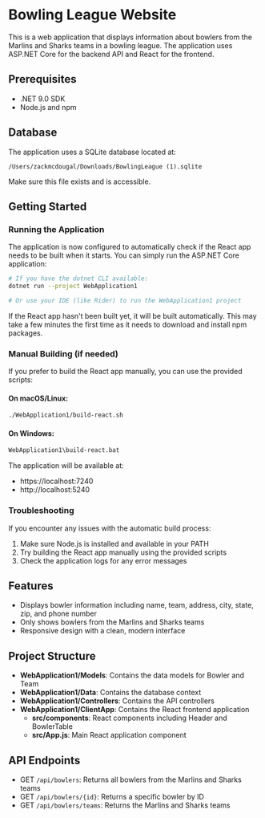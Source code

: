 # Bowling League Website

This is a web application that displays information about bowlers from the Marlins and Sharks teams in a bowling league. The application uses ASP.NET Core for the backend API and React for the frontend.

## Prerequisites

- .NET 9.0 SDK
- Node.js and npm

## Database

The application uses a SQLite database located at:
```
/Users/zackmcdougal/Downloads/BowlingLeague (1).sqlite
```

Make sure this file exists and is accessible.

## Getting Started

### Running the Application

The application is now configured to automatically check if the React app needs to be built when it starts. You can simply run the ASP.NET Core application:

```bash
# If you have the dotnet CLI available:
dotnet run --project WebApplication1

# Or use your IDE (like Rider) to run the WebApplication1 project
```

If the React app hasn't been built yet, it will be built automatically. This may take a few minutes the first time as it needs to download and install npm packages.

### Manual Building (if needed)

If you prefer to build the React app manually, you can use the provided scripts:

#### On macOS/Linux:

```bash
./WebApplication1/build-react.sh
```

#### On Windows:

```cmd
WebApplication1\build-react.bat
```

The application will be available at:
- https://localhost:7240
- http://localhost:5240

### Troubleshooting

If you encounter any issues with the automatic build process:

1. Make sure Node.js is installed and available in your PATH
2. Try building the React app manually using the provided scripts
3. Check the application logs for any error messages

## Features

- Displays bowler information including name, team, address, city, state, zip, and phone number
- Only shows bowlers from the Marlins and Sharks teams
- Responsive design with a clean, modern interface

## Project Structure

- **WebApplication1/Models**: Contains the data models for Bowler and Team
- **WebApplication1/Data**: Contains the database context
- **WebApplication1/Controllers**: Contains the API controllers
- **WebApplication1/ClientApp**: Contains the React frontend application
  - **src/components**: React components including Header and BowlerTable
  - **src/App.js**: Main React application component

## API Endpoints

- GET `/api/bowlers`: Returns all bowlers from the Marlins and Sharks teams
- GET `/api/bowlers/{id}`: Returns a specific bowler by ID
- GET `/api/bowlers/teams`: Returns the Marlins and Sharks teams
